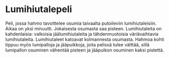 # Lumihiutalepeli

Peli, jossa hahmo tavoittelee osumia taivaalta putoileviin lumihiutaleisiin. Aikaa on yksi minuutti. 
Jokaisesta osumasta saa pisteen. Lumihiutaleita on kahdenlaisia: valkoisia jäälumihiutaleita 
ja tähdenmuotoisia väriävaihtavia lumihiutaleita. Lumihiutaleet katoavat kolmannesta osumasta. 
Hahmoa kohti tippuu myös lumipalloja ja jääpuikkoja, joita pelissä tulee välttää, 
sillä lumipallon osuminen vähentää pisteen ja jääpuikon osuminen kaksi pistettä.

